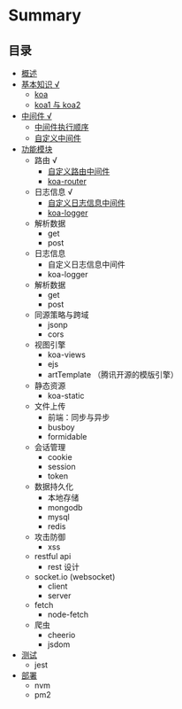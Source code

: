 # Summary

## 目录

* [概述](README.md)
* [基本知识 √](ji-ben-zhi-shi.md)
  * [koa](./doc/基本知识/koa.md)
  * [koa1 与 koa2](./doc/基本知识/koa1与koa2.md)
* [中间件 √](zhong-jian-jian.md)
  * [中间件执行顺序](./doc/中间件/中间件执行顺序.md)
  * [自定义中间件](./doc/中间件/自定义中间件.md)
* [功能模块](gong-neng-mo-kuai.md)
  * 路由 √
    * [自定义路由中间件](./doc/功能模块/路由/自定义路由中间件.md)
    * [koa-router](./doc/功能模块/路由/koa-router.md)
  * 日志信息 √
    * [自定义日志信息中间件](./doc/功能模块/日志信息/自定义日志信息中间件.md)
    * [koa-logger](./doc/功能模块/日志信息/koa-logger.md)
  * 解析数据
    * get
    * post
  * 日志信息
    * 自定义日志信息中间件
    * koa-logger
  * 解析数据
    * get
    * post
  * 同源策略与跨域
    * jsonp
    * cors
  * 视图引擎
    * koa-views
    * ejs
    * artTemplate （腾讯开源的模版引擎）
  * 静态资源
    * koa-static
  * 文件上传
    * 前端：同步与异步
    * busboy
    * formidable
  * 会话管理
    * cookie
    * session
    * token
  * 数据持久化
    * 本地存储
    * mongodb
    * mysql
    * redis
  * 攻击防御
    * xss
  * restful api
    * rest 设计
  * socket.io \(websocket\)
    * client
    * server
  * fetch
    * node-fetch
  * 爬虫
    * cheerio
    * jsdom
* [测试](ce-shi.md)
  * jest
* [部署](bu-shu.md)
  * nvm
  * pm2

